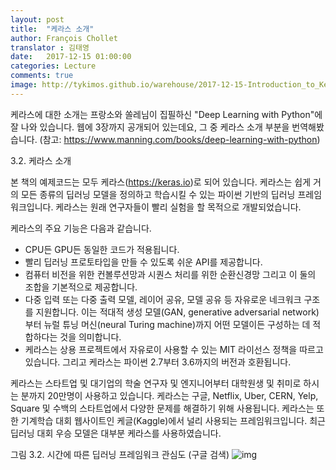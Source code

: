 ```yaml
---
layout: post
title:  "케라스 소개"
author: François Chollet
translator : 김태영
date:   2017-12-15 01:00:00
categories: Lecture
comments: true
image: http://tykimos.github.io/warehouse/2017-12-15-Introduction_to_Keras_1.jpg
---
```

케라스에 대한 소개는 프랑소와 쏠레님이 집필하신 "Deep Learning with Python"에 잘 나와 있습니다. 웹에 3장까지 공개되어 있는데요, 그 중 케라스 소개 부분을 번역해봤습니다. (참고: https://www.manning.com/books/deep-learning-with-python)

3.2. 케라스 소개

본 책의 예제코드는 모두 케라스(https://keras.io)로 되어 있습니다. 케라스는 쉽게 거의 모든 종류의 딥러닝 모델을 정의하고 학습시킬 수 있는 파이썬 기반의 딥러닝 프레임워크입니다. 케라스는 원래 연구자들이 빨리 실험을 할 목적으로 개발되었습니다.

케라스의 주요 기능은 다음과 같습니다.

* CPU든 GPU든 동일한 코드가 적용됩니다.
* 빨리 딥러닝 프로토타입을 만들 수 있도록 쉬운 API를 제공합니다.
* 컴퓨터 비전을 위한 컨볼루션망과 시퀀스 처리를 위한 순환신경망 그리고 이 둘의 조합을 기본적으로 제공합니다.
* 다중 입력 또는 다중 출력 모델, 레이어 공유, 모델 공유 등 자유로운 네크워크 구조를 지원합니다. 이는 적대적 생성 모델(GAN, generative adversarial network)부터 뉴럴 튜닝 머신(neural Turing machine)까지 어떤 모델이든 구성하는 데 적합하다는 것을 의미합니다. 
* 케라스는 상용 프로젝트에서 자유로이 사용할 수 있는 MIT 라이선스 정책을 따르고 있습니다. 그리고 케라스는 파이썬 2.7부터 3.6까지의 버전과 호환됩니다.

케라스는 스타트업 및 대기업의 학술 연구자 및 엔지니어부터 대학원생 및 취미로 하시는 분까지 20만명이 사용하고 있습니다. 케라스는 구글, Netflix, Uber, CERN, Yelp, Square 및 수백의 스타트업에서 다양한 문제를 해결하기 위해 사용됩니다. 케라스는 또한 기계학습 대회 웹사이트인 케글(Kaggle)에서 널리 사용되는 프레임워크입니다. 최근 딥러닝 대회 우승 모델은 대부분 케라스를 사용하였습니다.

그림 3.2. 시간에 따른 딥러닝 프레임워크 관심도 (구글 검색)
![img](http://tykimos.github.io/warehouse/2017-12-15-Introduction_to_Keras_1.jpg)
